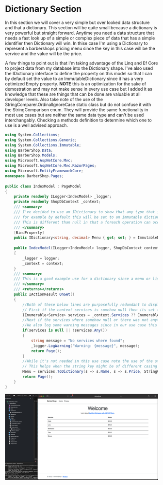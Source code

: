 # Dictionary Section
In this section we will cover a very simple but over looked data structure and that a dictionary. This section will be quite small because a dictionary is very powerful but straight forward. Anytime you need a data structure that needs a fast look up of a simple or complex piece of data that has a simple identifier then Dictionary will win. In thise case I'm using a Dictionary to represent a barbershops pricing menu since the key in this case will be the service and the value will be the price. 

A few things to point out is that I'm taking advantage of the Linq and Ef Core to project data from my database into the Dictionary shape. I've also used the IDictionary interface to define the property on this model so that I can by default set the value to an ImmutableDictionary since it has a very optimized Empty property. **NOTE** this is an optimization for the sake of demostration and may not make sense in every use case but I added it as knowledge that these are things that can be done are valuable at all developer levels. Also take note of the use of the 
StringComparer.OrdinalIgnoreCase static class but do not confuse it with the StringComparison enum. They will provide the same functionality in most use cases but are neither the same data type and can't be used interchangably. Checking a methods definition to determine which one to use is a well advised approach.
```C#
using System.Collections;
using System.Collections.Generic;
using System.Collections.Immutable;
using BarberShop.Data;
using BarberShop.Models;
using Microsoft.AspNetCore.Mvc;
using Microsoft.AspNetCore.Mvc.RazorPages;
using Microsoft.EntityFrameworkCore;
namespace BarberShop.Pages;

public class IndexModel : PageModel
{
    private readonly ILogger<IndexModel> _logger;
    private readonly ShopDbContext _context;
    /// <summary>
    /// I've decided to use an IDictionary to show that any type that inherits from this interface could be used here
    /// for example by default this will be set to an Immutable dictionary of a string and decimal but it will be empty
    /// This is different than null in that a foreach operation can occur and not throw an exception but just won't loop since it's empty
    /// </summary>
    [BindProperty]
    public IDictionary<string, decimal> Menu { get; set; } = ImmutableDictionary<string, decimal>.Empty;

    public IndexModel(ILogger<IndexModel> logger, ShopDbContext context)
    {
        _logger = logger;
        _context = context;
    }
    /// <summary>
    /// This is a good example use for a dictionary since a menu or list of services is usually just that service and its price a key value pair
    /// </summary>
    /// <returns></returns>
    public IActionResult OnGet()
    {
        //Both of these below lines are purposefully redundant to display a few good practices and options
        // First if the context services is somehow null then its set to an empty collection of service that should allocate any memory but won't cause a null reference if someone misses if
        IEnumerable<Service> services = _context.Services ?? Enumerable.Empty<Service>();
        //Next if the services where somehow null or there was not anything in that collection we instantly return the page blank. This prevents the need for an else block since we just return if things go bad
        //We also log some warning messages since in our use case this should be something to raise alerts. 
        if(services is null || !services.Any())
        {
            string message = "No services where found";
            _logger.LogWarning("Warning: {message}", message);
            return Page();
        }
        //While it's not needed in this use case note the use of the stringcomparer not to be confused with the StringComparison enum
        // This helps when the string key might be of different casing
        Menu = services.ToDictionary(s => s.Name, s => s.Price, StringComparer.OrdinalIgnoreCase);
        return Page();
    }
}


```
![Image](../Images/BarberShopDictionaryDemo.png)